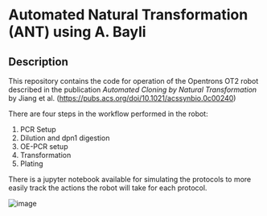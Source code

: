# Automated Natural Transformation (ANT) using A. Bayli

## Description
This repository contains the code for operation of the Opentrons OT2 robot described in the publication *Automated Cloning by Natural Transformation* by Jiang et al. (https://pubs.acs.org/doi/10.1021/acssynbio.0c00240)

There are four steps in the workflow performed in the robot: 

1. PCR Setup
2. Dilution and dpn1 digestion
3. OE-PCR setup
4. Transformation
5. Plating

There is a jupyter notebook available for simulating the protocols to more easily track the actions the robot will take for each protocol. 

![image](https://user-images.githubusercontent.com/43517811/96117015-b2828880-0ee9-11eb-8414-2c5f86a30f2b.png)
